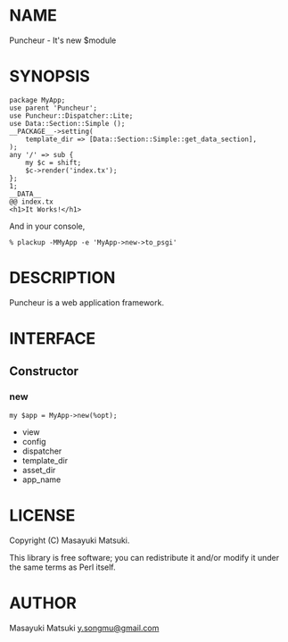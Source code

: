 # NAME

Puncheur - It's new $module

# SYNOPSIS

    package MyApp;
    use parent 'Puncheur';
    use Puncheur::Dispatcher::Lite;
    use Data::Section::Simple ();
    __PACKAGE__->setting(
        template_dir => [Data::Section::Simple::get_data_section],
    );
    any '/' => sub {
        my $c = shift;
        $c->render('index.tx');
    };
    1;
    __DATA__
    @@ index.tx
    <h1>It Works!</h1>

And in your console,

    % plackup -MMyApp -e 'MyApp->new->to_psgi'

# DESCRIPTION

Puncheur is a web application framework.

# INTERFACE

## Constructor

### new

    my $app = MyApp->new(%opt);

- view
- config
- dispatcher
- template\_dir
- asset\_dir
- app\_name

# LICENSE

Copyright (C) Masayuki Matsuki.

This library is free software; you can redistribute it and/or modify
it under the same terms as Perl itself.

# AUTHOR

Masayuki Matsuki <y.songmu@gmail.com>
